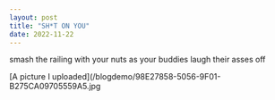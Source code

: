 ```yaml
---
layout: post
title: "SH*T ON YOU"
date: 2022-11-22
---
```


smash the railing with your nuts as your buddies laugh their asses off

[A picture I uploaded](/blogdemo/98E27858-5056-9F01-B275CA09705559A5.jpg
